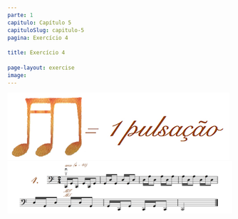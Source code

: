 ```yaml
---
parte: 1
capitulo: Capítulo 5
capituloSlug: capitulo-5
pagina: Exercício 4

title: Exercício 4

page-layout: exercise
image:
---
```


<img src="/assets/graphics/content/5_1_6_1.jpg"/>
<img src="/assets/graphics/content/5_1_4.png"/>